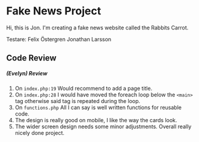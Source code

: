 # Fake News Project

Hi, this is Jon. I'm creating a fake news website called the Rabbits Carrot.

Testare: 
Felix Östergren
Jonathan Larsson

## Code Review
##### (Evelyn) Review

1. On `index.php:19` Would recommend to add a page title.
2. On `index.php:28` I would have moved the foreach loop below the `<main>` tag otherwise said tag is repeated during the loop.
3. On `functions.php` All I can say is well written functions for reusable code.
4. The design is really good on mobile, I like the way the cards look.
5. The wider screen design needs some minor adjustments. Overall really nicely done project.
